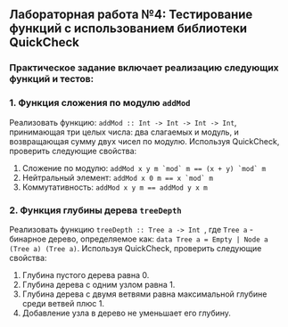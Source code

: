 ## Лабораторная работа №4: Тестирование функций с использованием библиотеки QuickCheck

### Практическое задание включает реализацию следующих функций и тестов:

### 1. Функция сложения по модулю `addMod`

Реализовать функцию: ```addMod :: Int -> Int -> Int -> Int```, принимающая три целых числа: два слагаемых и модуль, и возвращающая сумму двух чисел по модулю. Используя QuickCheck, проверить следующие свойства:
1. Сложение по модулю: ```addMod x y m `mod` m == (x + y) `mod` m ```
2. Нейтральный элемент: ``` addMod x 0 m == x `mod` m ```
3. Коммутативность: ``` addMod x y m == addMod y x m ```

### 2. Функция глубины дерева `treeDepth`

Реализовать функцию `treeDepth :: Tree a -> Int `, где `Tree a` - бинарное дерево, определяемое как: `data Tree a = Empty | Node a (Tree a) (Tree a)`. Используя QuickCheck, проверить следующие свойства:
1. Глубина пустого дерева равна 0.
2. Глубина дерева с одним узлом равна 1.
3. Глубина дерева с двумя ветвями равна максимальной глубине среди ветвей плюс 1.
4. Добавление узла в дерево не уменьшает его глубину.